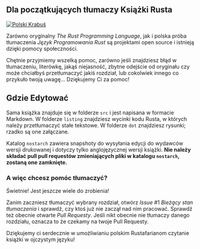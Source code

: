 ## Dla początkujących tłumaczy Książki Rusta
[![Polski Krabuś](https://user-images.githubusercontent.com/43069023/76151831-6fda1180-60b9-11ea-9dcd-056206e80a45.png)](https://rustbookpl.zulipchat.com/join/vymxgwc8gkwtqymcrp2933yn/)

Zarówno oryginalny *The Rust Programming Language*, jak i
polska próba tłumaczenia *Język Programowania Rust* są projektami
open source i istnieją dzięki pomocy społeczności.

Chętnie przyjmiemy wszelką pomoc, zarówno jeśli znajdziesz błąd
w tłumaczeniu, literówkę, jakąś niejasność, zbytne odejście
od oryginału czy może chciałbyś przetłumaczyć jakiś rozdział,
lub cokolwiek innego co przykuło twoją uwagę... 
Dziękujemy Ci za pomoc!

## Gdzie Edytować
Sama książka znajduje się w folderze `src` i jest napisana w formacie Markdown.
W folderze `listing` znajdziesz wycinki kodu Rusta, w których należy przetłumaczyć
stałe tekstowe. W folderze `dot` znajdziesz rysunki; rzadko są one załączane.

Katalog `nostarch` zawiera snapshoty do wysyłania edycji do wydawców
wersji drukowanej i dotyczy tylko anglojęzycznej wersji książki. **Nie należy składać pull
pull requestów zmieniających pliki w katalogu `nostarch`, zostaną one zamknięte.**

### A więc chcesz pomóc tłumaczyć?
Świetnie! Jest jeszcze wiele do zrobienia!

Zanim zaczniesz tłumaczyć wybrany rozdział, otwórz *Issue* #1 *Bieżący stan tłumaczenia*
i sprawdź, czy ktoś już nie zaczął nad nim pracować. Sprawdź też obecnie otwarte *Pull Requesty*.
Jeśli nikt obecnie nie tłumaczy danego rozdziału, oznacza to że czekamy na twoje Pull Requesty.

Dziękujemy ci serdecznie w umożliwianiu polskim Rustafarianom czytanie książki w ojczystym języku!

<!-- dalej jest treść oryginalnego by pozwolić git-owemu merge ją automatycznie aktualizować:

# Contributing

We'd love your help! Thanks for caring about the book.

## Where to Edit

All edits should be made in the `src` directory.

The `nostarch` directory contains snapshots for sending edits to the publishers
of the print version. The snapshot files reflect what has been sent or not, so
they only get updated when edits are sent to No Starch. **Do not submit pull
requests changing files in the `nostarch` directory, they will be closed.**

## Checking for Fixes

The book rides the Rust release trains. Therefore, if you see a problem on
https://doc.rust-lang.org/stable/book, it may already be fixed on the `main`
branch in this repo, but the fix hasn't gone through nightly -> beta -> stable
yet. Please check the `main` branch in this repo before reporting an issue.

Looking at the history for a particular file can also give more information on
how or whether an issue has been fixed or not if you're trying to figure that
out.

Please also search open and closed issues and open and closed PRs before
reporting a new issue or opening a new PR.

## Licensing

This repository is under the same license as Rust itself, MIT/Apache2. You
can find the full text of each license in the `LICENSE-*` files in this
repository.

## Code of Conduct

The Rust project has [a code of conduct](http://rust-lang.org/policies/code-of-conduct)
that governs all sub-projects, including this one. Please respect it!

## Expectations

Because the book is [printed][nostarch], and because we want
to keep the online version of the book close to the print version when
possible, it may take longer than you're used to for us to address your issue
or pull request.

[nostarch]: https://nostarch.com/rust-programming-language-2nd-edition

So far, we've been doing a larger revision to coincide with [Rust
Editions](https://doc.rust-lang.org/edition-guide/). Between those larger
revisions, we will only be correcting errors. If your issue or pull request
isn't strictly fixing an error, it might sit until the next time that we're
working on a large revision: expect on the order of months or years. Thank you
for your patience!

## Help wanted

If you're looking for ways to help that don't involve large amounts of
reading or writing, check out the [open issues with the E-help-wanted
label][help-wanted]. These might be small fixes to the text, Rust code,
frontend code, or shell scripts that would help us be more efficient or
enhance the book in some way!

[help-wanted]: https://github.com/rust-lang/book/issues?q=is%3Aopen+is%3Aissue+label%3AE-help-wanted

## Translations

We'd love help translating the book! See the [Translations] label to join in
efforts that are currently in progress. Open a new issue to start working on
a new language! We're waiting on [mdbook support] for multiple languages
before we merge any in, but feel free to start!

[Translations]: https://github.com/rust-lang/book/issues?q=is%3Aopen+is%3Aissue+label%3ATranslations
[mdbook support]: https://github.com/rust-lang-nursery/mdBook/issues/5

-->